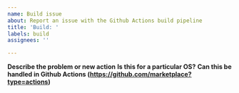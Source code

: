 ```yaml
---
name: Build issue
about: Report an issue with the Github Actions build pipeline
title: 'Build: '
labels: build
assignees: ''

---
```


**Describe the problem or new action**
**Is this for a particular OS?**
**Can this be handled in Github Actions (https://github.com/marketplace?type=actions)**
